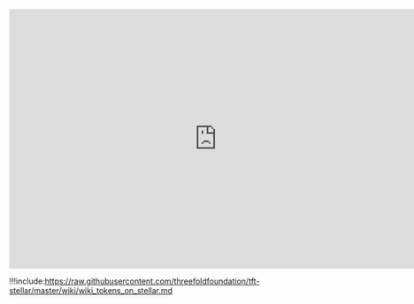 <iframe src="https://docs.google.com/presentation/d/1IwcGyf6SGOsbXWVraU1OzWUX_O5W4nHobkKxkqs1ryg/present?slide=id.g33ed804ea7_5_436" frameborder="0" width="750" height="470" allowfullscreen="true" mozallowfullscreen="true" webkitallowfullscreen="true"></iframe>

!!!include:https://raw.githubusercontent.com/threefoldfoundation/tft-stellar/master/wiki/wiki_tokens_on_stellar.md